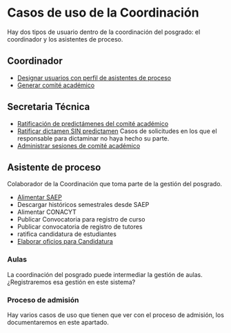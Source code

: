 # Casos de uso de la Coordinación

Hay dos tipos de usuario dentro de la coordinación del posgrado: el
coordinador y los asistentes de proceso.


## Coordinador

- [Designar usuarios con perfil de asistentes de proceso](designar_usuarios.md)
- [Generar comité académico](generar_comite_academico.md)

## Secretaria Técnica

- [Ratificación de predictámenes del comité académico](ratificacion_predictamenes.md)
- [Ratificar dictamen SIN predictamen](dicaminar.md) Casos de solicitudes en los que el responsable para dictaminar no haya hecho su parte.
- [Administrar sesiones de comité académico](administrar_sesiones_ca.md)

## Asistente de proceso

Colaborador de la Coordinación que toma parte de la gestión del
posgrado.

- [Alimentar SAEP](alimentar_saep.md)
- Descargar históricos semestrales desde SAEP
- Alimentar CONACYT
- Publicar Convocatoria para registro de curso
- Publicar convocatoria de registro de tutores
- ratifica candidatura de estudiantes
- [Elaborar oficios para Candidatura](oficios_para_firma_de_los_miembros_del_Jurado.md)

### Aulas

La coordinación del posgrado puede intermediar la gestión de aulas. ¿Registraremos esa gestión en este sistema?

### Proceso de admisión

Hay varios casos de uso que tienen que ver con el proceso de admisión, los documentaremos en este apartado.

